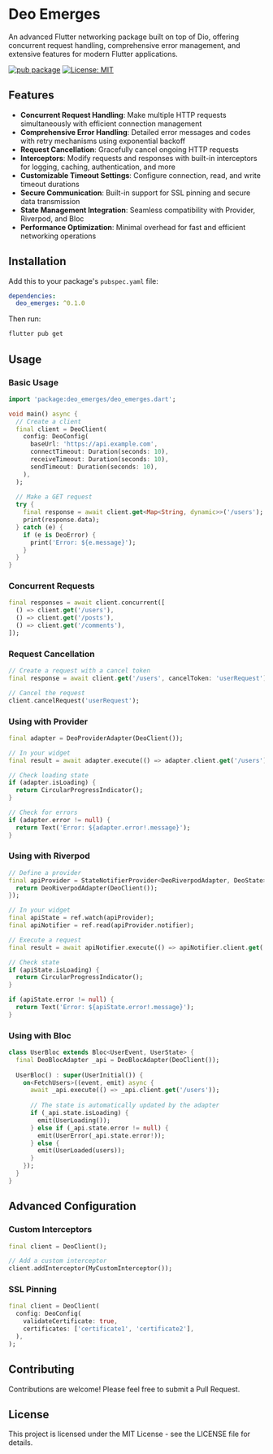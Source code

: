 # Deo Emerges

An advanced Flutter networking package built on top of Dio, offering concurrent request handling, comprehensive error management, and extensive features for modern Flutter applications.

[![pub package](https://img.shields.io/pub/v/deo_emerges.svg)](https://pub.dev/packages/deo_emerges)
[![License: MIT](https://img.shields.io/badge/License-MIT-yellow.svg)](https://opensource.org/licenses/MIT)

## Features

- **Concurrent Request Handling**: Make multiple HTTP requests simultaneously with efficient connection management
- **Comprehensive Error Handling**: Detailed error messages and codes with retry mechanisms using exponential backoff
- **Request Cancellation**: Gracefully cancel ongoing HTTP requests
- **Interceptors**: Modify requests and responses with built-in interceptors for logging, caching, authentication, and more
- **Customizable Timeout Settings**: Configure connection, read, and write timeout durations
- **Secure Communication**: Built-in support for SSL pinning and secure data transmission
- **State Management Integration**: Seamless compatibility with Provider, Riverpod, and Bloc
- **Performance Optimization**: Minimal overhead for fast and efficient networking operations

## Installation

Add this to your package's `pubspec.yaml` file:

```yaml
dependencies:
  deo_emerges: ^0.1.0
```

Then run:

```bash
flutter pub get
```

## Usage

### Basic Usage

```dart
import 'package:deo_emerges/deo_emerges.dart';

void main() async {
  // Create a client
  final client = DeoClient(
    config: DeoConfig(
      baseUrl: 'https://api.example.com',
      connectTimeout: Duration(seconds: 10),
      receiveTimeout: Duration(seconds: 10),
      sendTimeout: Duration(seconds: 10),
    ),
  );
  
  // Make a GET request
  try {
    final response = await client.get<Map<String, dynamic>>('/users');
    print(response.data);
  } catch (e) {
    if (e is DeoError) {
      print('Error: ${e.message}');
    }
  }
}
```

### Concurrent Requests

```dart
final responses = await client.concurrent([
  () => client.get('/users'),
  () => client.get('/posts'),
  () => client.get('/comments'),
]);
```

### Request Cancellation

```dart
// Create a request with a cancel token
final response = await client.get('/users', cancelToken: 'userRequest');

// Cancel the request
client.cancelRequest('userRequest');
```

### Using with Provider

```dart
final adapter = DeoProviderAdapter(DeoClient());

// In your widget
final result = await adapter.execute(() => adapter.client.get('/users'));

// Check loading state
if (adapter.isLoading) {
  return CircularProgressIndicator();
}

// Check for errors
if (adapter.error != null) {
  return Text('Error: ${adapter.error!.message}');
}
```

### Using with Riverpod

```dart
// Define a provider
final apiProvider = StateNotifierProvider<DeoRiverpodAdapter, DeoState>((ref) {
  return DeoRiverpodAdapter(DeoClient());
});

// In your widget
final apiState = ref.watch(apiProvider);
final apiNotifier = ref.read(apiProvider.notifier);

// Execute a request
final result = await apiNotifier.execute(() => apiNotifier.client.get('/users'));

// Check state
if (apiState.isLoading) {
  return CircularProgressIndicator();
}

if (apiState.error != null) {
  return Text('Error: ${apiState.error!.message}');
}
```

### Using with Bloc

```dart
class UserBloc extends Bloc<UserEvent, UserState> {
  final DeoBlocAdapter _api = DeoBlocAdapter(DeoClient());
  
  UserBloc() : super(UserInitial()) {
    on<FetchUsers>((event, emit) async {
      await _api.execute(() => _api.client.get('/users'));
      
      // The state is automatically updated by the adapter
      if (_api.state.isLoading) {
        emit(UserLoading());
      } else if (_api.state.error != null) {
        emit(UserError(_api.state.error!));
      } else {
        emit(UserLoaded(users));
      }
    });
  }
}
```

## Advanced Configuration

### Custom Interceptors

```dart
final client = DeoClient();

// Add a custom interceptor
client.addInterceptor(MyCustomInterceptor());
```

### SSL Pinning

```dart
final client = DeoClient(
  config: DeoConfig(
    validateCertificate: true,
    certificates: ['certificate1', 'certificate2'],
  ),
);
```

## Contributing

Contributions are welcome! Please feel free to submit a Pull Request.

## License

This project is licensed under the MIT License - see the LICENSE file for details.